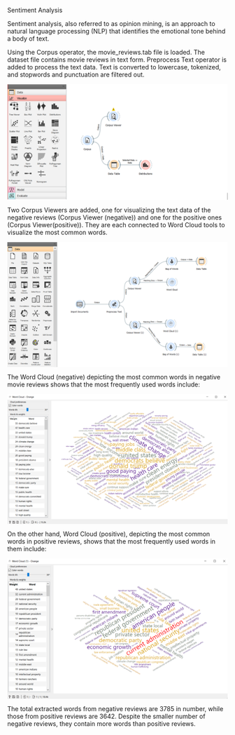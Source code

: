 Sentiment Analysis 

Sentiment analysis, also referred to as opinion mining, is an approach to natural language processing (NLP) that identifies the emotional tone behind a body of text.

Using the Corpus operator, the movie_reviews.tab file is loaded. The dataset file contains movie reviews in text form. Preprocess Text operator is added to process the text data. Text is converted to lowercase, tokenized, and stopwords and punctuation are filtered out. 

<p align="center">
<img align="center" src="https://github.com/PmnAngelov/data-mining/blob/main/Sentiment%20Analysis/imgs/1.PNG" />
</p>

Two Corpus Viewers are added, one for visualizing the text data of the negative reviews (Corpus Viewer (negative)) and one for the positive ones (Corpus Viewer(positive)). They are each connected to Word Cloud tools to visualize the most common words.

<p align="center">
<img align="center" src="https://github.com/PmnAngelov/data-mining/blob/main/Text%20processing/imgs/c2.PNG" />
</p>

The Word Cloud (negative) depicting the most common words in negative movie reviews shows that the most frequently used words include:

<p align="center">
<img align="center" src="https://github.com/PmnAngelov/data-mining/blob/main/Text%20processing/imgs/c3.PNG" />
</p>

On the other hand, Word Cloud (positive), depicting the most common words in positive reviews, shows that the most frequently used words in them include:

<p align="center">
<img align="center" src="https://github.com/PmnAngelov/data-mining/blob/main/Text%20processing/imgs/c4.PNG" />
</p>

The total extracted words from negative reviews are 3785 in number, while those from positive reviews are 3642. Despite the smaller number of negative reviews, they contain more words than positive reviews.






